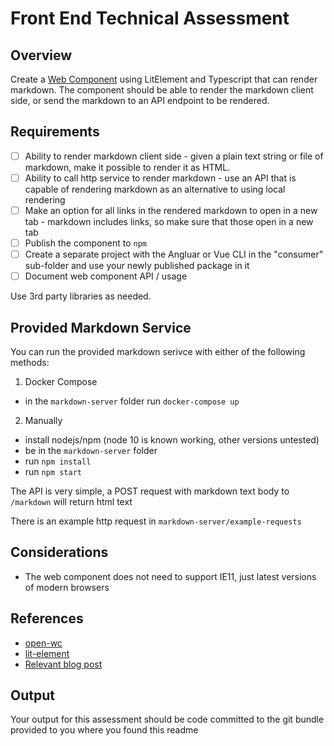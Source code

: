 # Front End Technical Assessment

## Overview

Create a [Web Component](https://developer.mozilla.org/en-US/docs/Web/Web_Components) using LitElement and Typescript
that can render markdown. The component should be able to render the markdown client side,
or send the markdown to an API endpoint to be rendered.

## Requirements

- [ ] Ability to render markdown client side - given a plain text string or file of markdown, make it possible to render it as HTML.
- [ ] Ability to call http service to render markdown - use an API that is capable of rendering markdown as an alternative to using local rendering
- [ ] Make an option for all links in the rendered markdown to open in a new tab - markdown includes links, so make sure that those open in a new tab
- [ ] Publish the component to `npm`
- [ ] Create a separate project with the Angluar or Vue CLI in the "consumer" sub-folder and use your newly published package in it
- [ ] Document web component API / usage

Use 3rd party libraries as needed.

## Provided Markdown Service

You can run the provided markdown serivce with either of the following methods:

1. Docker Compose
  - in the `markdown-server` folder run `docker-compose up`
2. Manually
  - install nodejs/npm (node 10 is known working, other versions untested)
  - be in the `markdown-server` folder
  - run `npm install`
  - run `npm start`

The API is very simple, a POST request with markdown text body to `/markdown` will return html text

There is an example http request in `markdown-server/example-requests`

## Considerations

* The web component does not need to support IE11, just latest versions of modern browsers

## References

* [open-wc](https://open-wc.org/)
* [lit-element](https://lit-element.polymer-project.org/)
* [Relevant blog post](https://levelup.gitconnected.com/creating-a-web-component-with-open-wc-fe1922128080)

## Output

Your output for this assessment should be code committed to the git bundle provided to you where you found this readme
